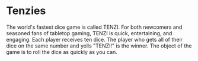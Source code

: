 # Tenzies
The world's fastest dice game is called TENZI. For both newcomers and seasoned fans of tabletop gaming, TENZI is quick, entertaining, and engaging. Each player receives ten dice. The player who gets all of their dice on the same number and yells "TENZI!" is the winner. The object of the game is to roll the dice as quickly as you can.
